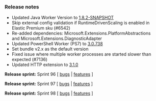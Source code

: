 ### Release notes
<!-- Please add your release notes in the following format:
- My change description (#PR)
-->
- Updated Java Worker Version to [1.8.2-SNAPSHOT](https://github.com/Azure/azure-functions-java-worker/releases/tag/1.8.2-SNAPSHOT)
- Skip external config validation if RuntimeDrivenScaling is enabled in Elastic Premium sku (#6542)
- Re-added dependencies: Microsoft.Extensions.PlatformAbstractions and Microsoft.Extensions.DiagnosticAdapter
- Updated PowerShell Worker (PS7) to [3.0.738](https://github.com/Azure/azure-functions-powershell-worker/releases/tag/v3.0.738)
- Set bundle v2.x as the default version
- Fixed issue where multiple worker processes are started slower than expected (#7136)
- Updated HTTP extension to [3.1.0](https://github.com/Azure/azure-webjobs-sdk-extensions/releases/tag/http-v3.1.0)

**Release sprint:** Sprint 96
[ [bugs](https://github.com/Azure/azure-functions-host/issues?q=is%3Aissue+milestone%3A%22Functions+Sprint+96%22+label%3Abug+is%3Aclosed) | [features](https://github.com/Azure/azure-functions-host/issues?q=is%3Aissue+milestone%3A%22Functions+Sprint+96%22+label%3Afeature+is%3Aclosed) ]

**Release sprint:** Sprint 97
[ [bugs](https://github.com/Azure/azure-functions-host/issues?q=is%3Aissue+milestone%3A%22Functions+Sprint+97%22+label%3Abug+is%3Aclosed) | [features](https://github.com/Azure/azure-functions-host/issues?q=is%3Aissue+milestone%3A%22Functions+Sprint+97%22+label%3Afeature+is%3Aclosed) ]

**Release sprint:** Sprint 98
[ [bugs](https://github.com/Azure/azure-functions-host/issues?q=is%3Aissue+milestone%3A%22Functions+Sprint+98%22+label%3Abug+is%3Aclosed) | [features](https://github.com/Azure/azure-functions-host/issues?q=is%3Aissue+milestone%3A%22Functions+Sprint+98%22+label%3Afeature+is%3Aclosed) ]